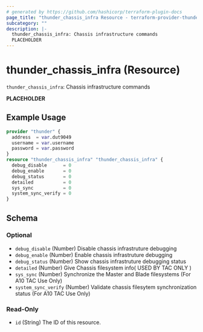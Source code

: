 ```yaml
---
# generated by https://github.com/hashicorp/terraform-plugin-docs
page_title: "thunder_chassis_infra Resource - terraform-provider-thunder"
subcategory: ""
description: |-
  thunder_chassis_infra: Chassis infrastructure commands
  PLACEHOLDER
---
```


# thunder_chassis_infra (Resource)

`thunder_chassis_infra`: Chassis infrastructure commands

__PLACEHOLDER__

## Example Usage

```terraform
provider "thunder" {
  address  = var.dut9049
  username = var.username
  password = var.password
}
resource "thunder_chassis_infra" "thunder_chassis_infra" {
  debug_disable      = 0
  debug_enable       = 0
  debug_status       = 0
  detailed           = 0
  sys_sync           = 0
  system_sync_verify = 0
}
```

<!-- schema generated by tfplugindocs -->
## Schema

### Optional

- `debug_disable` (Number) Disable chassis infrastruture debugging
- `debug_enable` (Number) Enable chassis infrastruture debugging
- `debug_status` (Number) Show chassis infrastruture debugging status
- `detailed` (Number) Give Chassis filesystem info( USED BY TAC ONLY )
- `sys_sync` (Number) Synchronize the Master and Blade filesystems (For A10 TAC Use Only)
- `system_sync_verify` (Number) Validate chassis filesytem synchronization status (For A10 TAC Use Only)

### Read-Only

- `id` (String) The ID of this resource.


